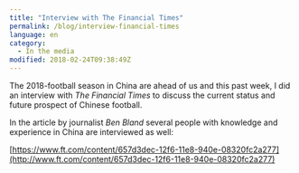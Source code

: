 ```yaml
---
title: "Interview with The Financial Times"
permalink: /blog/interview-financial-times
language: en
category:
  - In the media
modified: 2018-02-24T09:38:49Z
---
```


The 2018-football season in China are ahead of us and this past week, I did an interview with _The Financial Times_ to discuss the current status and future prospect of Chinese football.

In the article by journalist _Ben Bland_ several people with knowledge and experience in China are interviewed as well:

[https://www.ft.com/content/657d3dec-12f6-11e8-940e-08320fc2a277](http://www.ft.com/content/657d3dec-12f6-11e8-940e-08320fc2a277)

